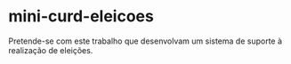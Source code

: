 # mini-curd-eleicoes
Pretende-se com este trabalho que desenvolvam um sistema de suporte à realização de eleições.
